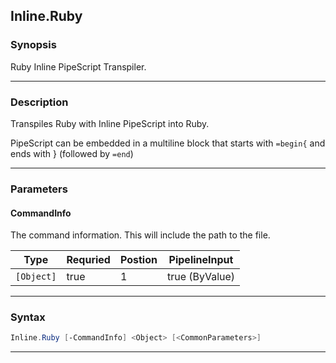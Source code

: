 
Inline.Ruby
-----------
### Synopsis
Ruby Inline PipeScript Transpiler.

---
### Description

Transpiles Ruby with Inline PipeScript into Ruby.

PipeScript can be embedded in a multiline block that starts with ```=begin{``` and ends with } (followed by ```=end```)

---
### Parameters
#### **CommandInfo**

The command information.  This will include the path to the file.



|Type          |Requried|Postion|PipelineInput |
|--------------|--------|-------|--------------|
|```[Object]```|true    |1      |true (ByValue)|
---
### Syntax
```PowerShell
Inline.Ruby [-CommandInfo] <Object> [<CommonParameters>]
```
---


